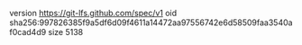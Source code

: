 version https://git-lfs.github.com/spec/v1
oid sha256:997826385f9a5df6d09f4611a14472aa97556742e6d58509faa3540af0cad4d9
size 5138
